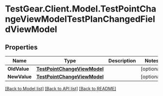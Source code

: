 # TestGear.Client.Model.TestPointChangeViewModelTestPlanChangedFieldViewModel

## Properties

Name | Type | Description | Notes
------------ | ------------- | ------------- | -------------
**OldValue** | [**TestPointChangeViewModel**](TestPointChangeViewModel.md) |  | [optional] 
**NewValue** | [**TestPointChangeViewModel**](TestPointChangeViewModel.md) |  | [optional] 

[[Back to Model list]](../README.md#documentation-for-models) [[Back to API list]](../README.md#documentation-for-api-endpoints) [[Back to README]](../README.md)

